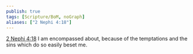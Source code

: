 ```yaml
---
publish: true
tags: [Scripture/BoM, noGraph]
aliases: ["2 Nephi 4:18"]
---
```

[2 Nephi 4:18](https://churchofjesuschrist.org/study/scriptures/bofm/2-ne/4?lang=eng&id=p18#p18) I am encompassed about, because of the temptations and the sins which do so easily beset me.
